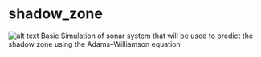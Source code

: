 # shadow_zone
![alt text](https://github.com/brandoryan/shadow_zone/sub_demo.png?raw=true)
Basic Simulation of sonar system that will be used to predict the shadow zone using the Adams–Williamson equation
